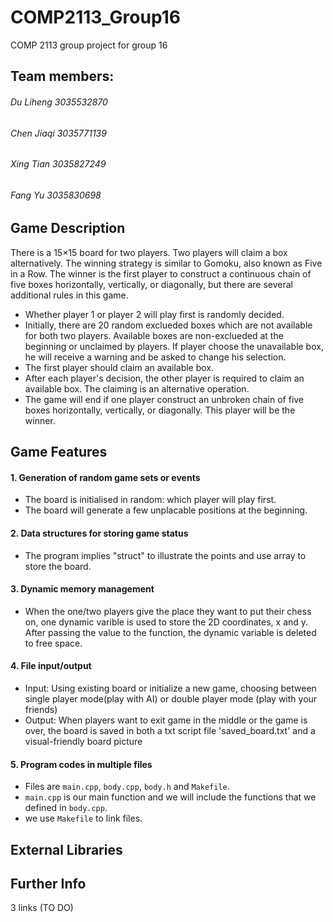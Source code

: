 # COMP2113_Group16
COMP 2113 group project for group 16

## Team members:
###### Du Liheng 3035532870  
###### Chen Jiaqi 3035771139  
###### Xing Tian 3035827249  
###### Fang Yu 3035830698  

## Game Description

There is a 15×15 board for two players. Two players will claim a box alternatively. 
The winning strategy is similar to Gomoku, also known as Five in a Row. 
The winner is the first player to construct a continuous chain of five boxes horizontally, vertically, or diagonally, but there are several additional rules in this game.

  - Whether player 1 or player 2 will play first is randomly decided.
  - Initially, there are 20 random exclueded boxes which are not available for both two players. Available boxes are non-exclueded at the beginning or unclaimed by         players. If player choose the unavailable box, he will receive a warning and be asked to change his selection.
  - The first player should claim an available box.
  - After each player's decision, the other player is required to claim an available box. The claiming is an alternative operation.
  - The game will end if one player construct an unbroken chain of five boxes horizontally, vertically, or diagonally. This player will be the winner.

## Game Features

#### 1. Generation of random game sets or events

  - The board is initialised in random: which player will play first.
  - The board will generate a few unplacable positions at the beginning.

#### 2. Data structures for storing game status

  - The program implies "struct" to illustrate the points and use array to store the board.

#### 3. Dynamic memory management

  - When the one/two players give the place they want to put their chess on, one dynamic varible is used to store the 2D coordinates, x and y. After passing the value to the function, the dynamic variable is deleted to free space.

#### 4. File input/output 

  - Input: Using existing board or initialize a new game, choosing between single player mode(play with AI) or double player mode (play with your friends)
  - Output: When players want to exit game in the middle or the game is over, the board is saved in both a txt script file 'saved_board.txt' and a visual-friendly board picture
  
#### 5. Program codes in multiple files

  - Files are  `main.cpp`, `body.cpp`, `body.h` and `Makefile`. 
  - `main.cpp` is our main function and we will include the functions that we defined in `body.cpp`.
  - we use `Makefile` to link files.

## External Libraries



## Further Info

3 links (TO DO)
